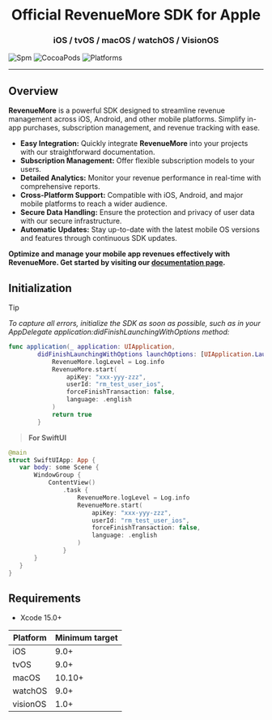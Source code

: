 <h1 align="center">Official RevenueMore SDK for Apple</h1>
<h3 align="center">iOS / tvOS / macOS / watchOS / VisionOS</h3>

![Spm](https://img.shields.io/badge/Spm-compatible-green?style=flat-square&logo=swift&logoColor=white)
![CocoaPods](https://img.shields.io/badge/CocoaPods-compatible-green?style=flat-square&logo=cocoapods&logoColor=white)
![Platforms](https://img.shields.io/badge/Platforms-iOS%20%7C%20macOS%20%7C%20tvOS%20%7C%20watchOS%20%7C%20VisionOS-blue?style=flat-square&logo=apple&logoColor=white)

---
## Overview

**RevenueMore** is a powerful SDK designed to streamline revenue management across iOS, Android, and other mobile platforms. Simplify in-app
purchases, subscription management, and revenue tracking with ease.

- **Easy Integration:** Quickly integrate **RevenueMore** into your projects with our straightforward documentation.
- **Subscription Management:** Offer flexible subscription models to your users.
- **Detailed Analytics:** Monitor your revenue performance in real-time with comprehensive reports.
- **Cross-Platform Support:** Compatible with iOS, Android, and major mobile platforms to reach a wider audience.
- **Secure Data Handling:** Ensure the protection and privacy of user data with our secure infrastructure.
- **Automatic Updates:** Stay up-to-date with the latest mobile OS versions and features through continuous SDK updates.

**Optimize and manage your mobile app revenues effectively with **RevenueMore**. Get started by visiting our [documentation page](https://revenuemore.github.io/revenuemore-ios/documentation/revenuemore/).**

## Initialization

> [!TIP]
> *To capture all errors, initialize the SDK as soon as possible, such as in your AppDelegate application:didFinishLaunchingWithOptions method:*

```swift
func application(_ application: UIApplication, 
        didFinishLaunchingWithOptions launchOptions: [UIApplication.LaunchOptionsKey: Any]?) -> Bool {
            RevenueMore.logLevel = Log.info
            RevenueMore.start(
                apiKey: "xxx-yyy-zzz",
                userId: "rm_test_user_ios",
                forceFinishTransaction: false,
                language: .english
            )
            return true
        }
 ```

 > **For SwiftUI**
 ```swift
@main
struct SwiftUIApp: App {
    var body: some Scene {
        WindowGroup {
            ContentView()
                .task {
                    RevenueMore.logLevel = Log.info
                    RevenueMore.start(
                        apiKey: "xxx-yyy-zzz",
                        userId: "rm_test_user_ios",
                        forceFinishTransaction: false,
                        language: .english
                    )
                }
        }
    }
}
```

## Requirements
- Xcode 15.0+

| Platform | Minimum target |
|----------|----------------|
| iOS      | 9.0+          |
| tvOS     | 9.0+          |
| macOS    | 10.10+         |
| watchOS  | 9.0+           |
| visionOS | 1.0+           |
